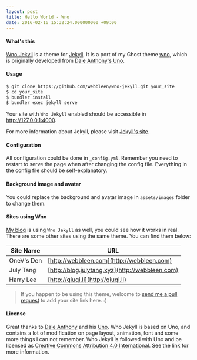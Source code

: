 ```yaml
---
layout: post
title: Hello World - Wno
date: 2016-02-16 15:32:24.000000000 +09:00
---
```


#### What's this

[Wno Jekyll](https://github.com/webbleen/wno-jekyll) is a theme for [Jekyll](http://jekyllrb.com). It is a port of my Ghost theme [wno](https://github.com/webbleen/wno), which is originally developed from [Dale Anthony's Uno](https://github.com/daleanthony/uno).

#### Usage

```bash
$ git clone https://github.com/webbleen/wno-jekyll.git your_site
$ cd your_site
$ bundler install
$ bundler exec jekyll serve
```

Your site with `Wno Jekyll` enabled should be accessible in http://127.0.0.1:4000.

For more information about Jekyll, please visit [Jekyll's site](http://jekyllrb.com).

#### Configuration

All configuration could be done in `_config.yml`. Remember you need to restart to serve the page when after changing the config file. Everything in the config file should be self-explanatory.

#### Background image and avatar

You could replace the background and avatar image in `assets/images` folder to change them.

#### Sites using Wno

[My blog](http://webbleen.com) is using `Wno Jekyll` as well, you could see how it works in real. There are some other sites using the same theme. You can find them below:

| Site Name    | URL                                                |
| ------------ | ---------------------------------------------------|
| OneV's Den   | [http://webbleen.com](http://webbleen.com)           |
| July Tang    | [http://blog.julytang.xyz](http://webbleen.com)     |
| Harry Lee    | [http://qiuqi.li](http://qiuqi.li)                 |

> If you happen to be using this theme, welcome to [send me a pull request](https://github.com/webbleen/wno-jekyll/pulls) to add your site link here. :)

#### License

Great thanks to [Dale Anthony](https://github.com/daleanthony) and his [Uno](https://github.com/daleanthony/uno). Wno Jekyll is based on Uno, and contains a lot of modification on page layout, animation, font and some more things I can not remember. Wno Jekyll is followed with Uno and be licensed as [Creative Commons Attribution 4.0 International](http://creativecommons.org/licenses/by/4.0/). See the link for more information.
